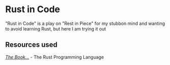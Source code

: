 # Rust in Code
 "Rust in Code" is a play on "Rest in Piece" for my stubbon mind and wanting to avoid learning Rust, but here I am trying it out

## Resources used

[_The Book..._](https://doc.rust-lang.org/book/title-page.html) - The Rust Programming Language
